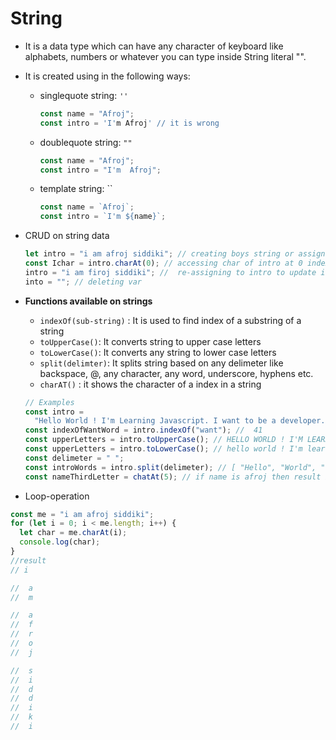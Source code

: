 # String

- It is a data type which can have any character of keyboard like alphabets, numbers or whatever you can type inside String literal "".
- It is created using in the following ways:

  - singlequote string: `''`
    ```js
    const name = "Afroj";
    const intro = 'I'm Afroj' // it is wrong
    ```
  - doublequote string: `""`

    ```js
    const name = "Afroj";
    const intro = "I'm  Afroj";
    ```

  - template string: ``
    ```js
    const name = `Afroj`;
    const intro = `I'm ${name}`;
    ```

- CRUD on string data

  ```js
  let intro = "i am afroj siddiki"; // creating boys string or assigning string data to intro varialble
  const Ichar = intro.charAt(0); // accessing char of intro at 0 index
  intro = "i am firoj siddiki"; //  re-assigning to intro to update intro variable with new string data.
  into = ""; // deleting var
  ```

- **Functions available on strings**

  - `indexOf(sub-string)` : It is used to find index of a substring of a string
  - `toUpperCase()`: It converts string to upper case letters
  - `toLowerCase()`: It converts any string to lower case letters
  - `split(delimter)`: It splits string based on any delimeter like backspace, @, any character, any word, underscore, hyphens etc.
  - `charAT()` : it shows the character of a index in a string

  ```js
  // Examples
  const intro =
    "Hello World ! I'm Learning Javascript. I want to be a developer.";
  const indexOfWantWord = intro.indexOf("want"); //  41
  const upperLetters = intro.toUpperCase(); // HELLO WORLD ! I'M LEARNING JAVASCRIPT. I WANT TO BE A DEVELOPER.
  const upperLetters = intro.toLowerCase(); // hello world ! I'm learning javascript. i want to be a developer.
  const delimeter = " ";
  const introWords = intro.split(delimeter); // [ "Hello", "World", "!",  "I'm", "Learning", "Javascript.", "I", "want", "to", "be", "a", "developer." ]
  const nameThirdLetter = chatAt(5); // if name is afroj then result is j
  ```

- Loop-operation

```js
const me = "i am afroj siddiki";
for (let i = 0; i < me.length; i++) {
  let char = me.charAt(i);
  console.log(char);
}
//result
// i

//  a
//  m

//  a
//  f
//  r
//  o
//  j

//  s
//  i
//  d
//  d
//  i
//  k
//  i
```
